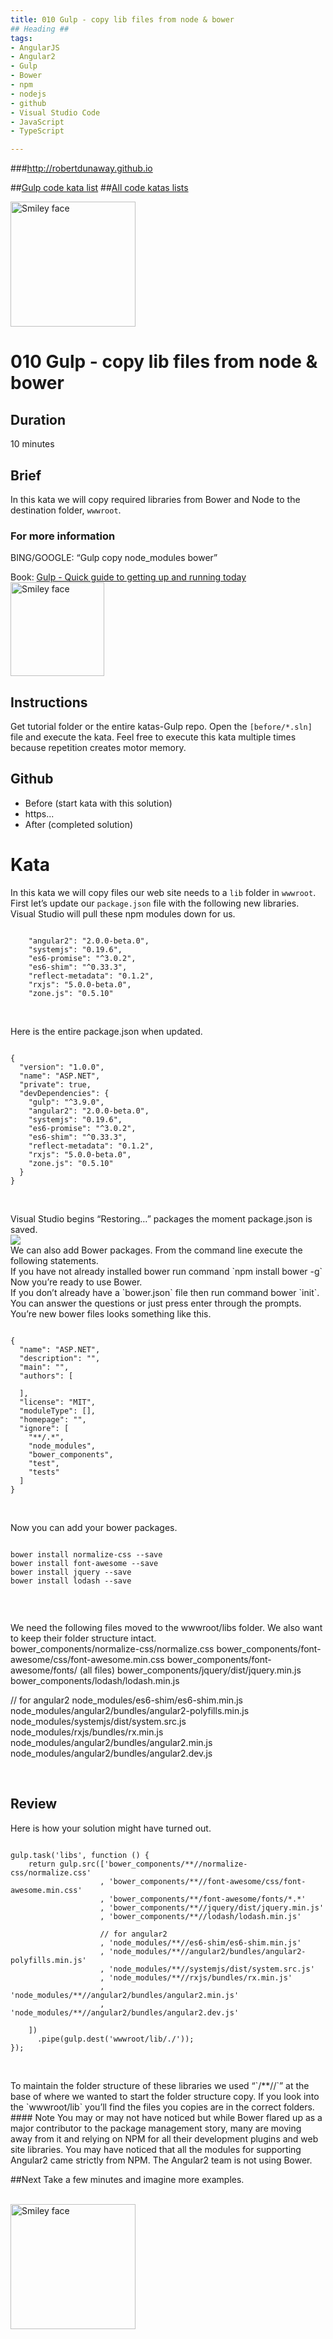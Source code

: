```yaml
---
title: 010 Gulp - copy lib files from node & bower
## Heading ##
tags: 
- AngularJS
- Angular2
- Gulp
- Bower
- npm
- nodejs
- github
- Visual Studio Code
- JavaScript
- TypeScript

---
```


###http://robertdunaway.github.io

##[Gulp code kata list](http://mycodekatas.github.io/gulp.html)
##[All code katas lists](http://mycodekatas.github.io/)

 <img src="https://raw.githubusercontent.com/robertdunaway/katas-gulp/master/katas-Gulp-logo.png" alt="Smiley face" height="200" width="200"> 

# 010 Gulp - copy lib files from node & bower

## Duration
10 minutes

## Brief
In this kata we will copy required libraries from Bower and Node to the destination folder, `wwwroot`.

### For more information 
BING/GOOGLE: “Gulp copy node_modules bower”

Book: 
[Gulp - Quick guide to getting up and running today](http://www.amazon.com/Gulp-Quick-guide-getting-running-ebook/dp/B010NXMFF6/)
<br>
<img src="https://raw.githubusercontent.com/robertdunaway/gulp-book/master/bookcoverimage.PNG" alt="Smiley face" height="150" width="150">



## Instructions
Get tutorial folder or the entire katas-Gulp repo.
Open the `[before/*.sln]` file and execute the kata.
Feel free to execute this kata multiple times because repetition creates motor memory.

## Github
 - Before (start kata with this solution)
  - https...
 - After (completed solution)

# Kata
In this kata we will copy files our web site needs to a `lib` folder in `wwwroot`.
<br>
First let’s update our `package.json` file with the following new libraries.  Visual Studio will pull these npm modules down for us.

```

    "angular2": "2.0.0-beta.0",
    "systemjs": "0.19.6",
    "es6-promise": "^3.0.2",
    "es6-shim": "^0.33.3",
    "reflect-metadata": "0.1.2",
    "rxjs": "5.0.0-beta.0",
    "zone.js": "0.5.10"


```
<br>
Here is the entire package.json when updated.
<br>

```

{
  "version": "1.0.0",
  "name": "ASP.NET",
  "private": true,
  "devDependencies": {
    "gulp": "^3.9.0",
    "angular2": "2.0.0-beta.0",
    "systemjs": "0.19.6",
    "es6-promise": "^3.0.2",
    "es6-shim": "^0.33.3",
    "reflect-metadata": "0.1.2",
    "rxjs": "5.0.0-beta.0",
    "zone.js": "0.5.10"
  }
}


```
<br>
Visual Studio begins “Restoring…” packages the moment package.json is saved.
<br>

<img src="https://raw.githubusercontent.com/robertdunaway/katas-gulp/master/010%20Gulp%20-%20copy%20lib%20files%20from%20node%20%26%20bower/1.png"> 
<br>
We can also add Bower packages.  From the command line execute the following statements.
<br>
If you have not already installed bower run command `npm install bower -g`
<br>
Now you’re ready to use Bower.	
<br>
If you don’t already have a `bower.json` file then run command bower `init`.  You can answer the questions or just press enter through the prompts.
<br>
You’re new bower files looks something like this.
<br>

```

{
  "name": "ASP.NET",
  "description": "",
  "main": "",
  "authors": [
    
  ],
  "license": "MIT",
  "moduleType": [],
  "homepage": "",
  "ignore": [
    "**/.*",
    "node_modules",
    "bower_components",
    "test",
    "tests"
  ]
}


```
<br>
Now you can add your bower packages.
<br>

```

bower install normalize-css --save 
bower install font-awesome --save
bower install jquery --save
bower install lodash --save


```
<br>

We need the following files moved to the wwwroot/libs folder.  We also want to keep their folder structure intact.
<br>
bower_components/normalize-css/normalize.css
bower_components/font-awesome/css/font-awesome.min.css
bower_components/font-awesome/fonts/  (all files)
bower_components/jquery/dist/jquery.min.js
bower_components/lodash/lodash.min.js

// for angular2
node_modules/es6-shim/es6-shim.min.js
node_modules/angular2/bundles/angular2-polyfills.min.js
node_modules/systemjs/dist/system.src.js
node_modules/rxjs/bundles/rx.min.js
node_modules/angular2/bundles/angular2.min.js
node_modules/angular2/bundles/angular2.dev.js

<br>

## Review
Here is how your solution might have turned out.
<br>

```

gulp.task('libs', function () {
    return gulp.src(['bower_components/**//normalize-css/normalize.css'
                    , 'bower_components/**//font-awesome/css/font-awesome.min.css'
                    , 'bower_components/**/font-awesome/fonts/*.*'
                    , 'bower_components/**//jquery/dist/jquery.min.js'
                    , 'bower_components/**//lodash/lodash.min.js'

                    // for angular2
                    , 'node_modules/**//es6-shim/es6-shim.min.js'
                    , 'node_modules/**//angular2/bundles/angular2-polyfills.min.js'
                    , 'node_modules/**//systemjs/dist/system.src.js'
                    , 'node_modules/**//rxjs/bundles/rx.min.js'
                    , 'node_modules/**//angular2/bundles/angular2.min.js'
                    , 'node_modules/**//angular2/bundles/angular2.dev.js'

    ])
      .pipe(gulp.dest('wwwroot/lib/./'));
});


```
<br>
To maintain the folder structure of these libraries we used “`/**//`” at the base of where we wanted to start the folder structure copy.   If you look into the `wwwroot/lib` you’ll find the files you copies are in the correct folders.
<br>
#### Note
You may or may not have noticed but while Bower flared up as a major contributor to the package management story, many are moving away from it and relying on NPM for all their development plugins and web site libraries.  You may have noticed that all the modules for supporting Angular2 came strictly from NPM.  The Angular2 team is not using Bower.


##Next
Take a few minutes and imagine more examples. 

<br>

 <img src="https://raw.githubusercontent.com/robertdunaway/katas-gulp/master/katas-Gulp-logo.png" alt="Smiley face" height="200" width="200"> 